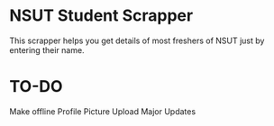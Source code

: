 # NSUT Student Scrapper

This scrapper helps you get details of most freshers of NSUT just by entering their name.

# TO-DO

Make offline
Profile Picture Upload
Major Updates
